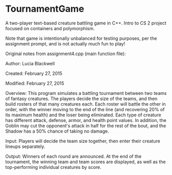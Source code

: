 # TournamentGame
A two-player text-based creature battling game in C++. Intro to CS 2 project focused on containers and polymorphism.

Note that game is intentionally unbalanced for testing purposes, per the assignment prompt, and is not actually much fun to play!

Original notes from assignment4.cpp (main function file):

Author:   Lucia Blackwell

Created:  February 27, 2015

Modified: February 27, 2015


Overview: This program simulates a battling tournament between two teams of fantasy creatures. The players decide the size of the teams, and then build rosters of that many creatures each. Each roster will battle the other in order, with the winner moving to the end of the line (and recovering 20% of its maximum health) and the loser being eliminated. Each type of creature has different attack, defense, armor, and health point values. In addition, the Goblin may cut the opponent's attack in half for the rest of the bout, and the Shadow has a 50% chance of taking no damage.

Input:    Players will decide the team size together, then enter their creature lineups separately.

Output:   Winners of each round are announced. At the end of the tournament, the winning team and team scores are displayed, as well as the top-performing individual creatures by score.
